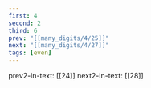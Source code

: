 ```yaml
---
first: 4
second: 2
third: 6
prev: "[[many_digits/4/25]]"
next: "[[many_digits/4/27]]"
tags: [even]
---
```

prev2-in-text: [[24]]
next2-in-text: [[28]]
